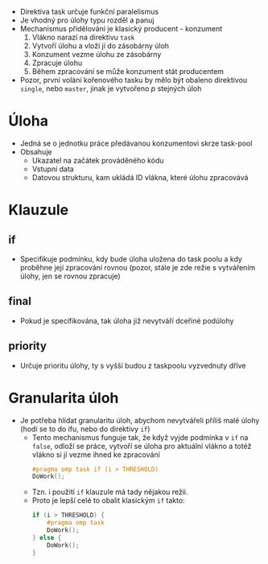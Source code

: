 - Direktiva task určuje funkční paralelismus
- Je vhodný pro úlohy typu rozděl a panuj
- Mechanismus přidělování je klasický producent - konzument
    1. Vlákno narazí na direktivu `task`
    2. Vytvoří úlohu a vloží jí do zásobárny úloh
    3. Konzument vezme úlohu ze zásobárny 
    4. Zpracuje úlohu
    5. Během zpracování se může konzument stát producentem
- Pozor, první volání kořenového tasku by mělo být obaleno direktivou `single`, nebo `master`, jinak je vytvořeno $p$ stejných úloh
# Úloha
- Jedná se o jednotku práce předávanou konzumentovi skrze task-pool
- Obsahuje
	- Ukazatel na začátek prováděného kódu
	- Vstupní data
	- Datovou strukturu, kam ukládá ID vlákna, které úlohu zpracovává
# Klauzule
## if
- Specifikuje podmínku, kdy bude úloha uložena do task poolu a kdy proběhne její zpracování rovnou (pozor, stále je zde režie s vytvářením úlohy, jen se rovnou zpracuje)
## final
- Pokud je specifikována, tak úloha již nevytváří dceřiné podúlohy
## priority
- Určuje prioritu úlohy, ty s vyšší budou z taskpoolu vyzvednuty dříve

# Granularita úloh
* Je potřeba hlídat granularitu úloh, abychom nevytvářeli příliš malé úlohy (hodí se to do ifu, nebo do direktivy `if`)
    * Tento mechanismus funguje tak, že když vyjde podmínka v `if` na `false`, odloží se práce, vytvoří se úloha pro aktuální vlákno a totéž vlákno si jí vezme ihned ke zpracování
        ```cpp
        #pragma omp task if (i > THRESHOLD)
        DoWork();
        ```
    * Tzn. i použití `if` klauzule má tady nějakou režii.
    * Proto je lepší celé to obalit klasickým `if` takto: 
        ```cpp
        if (i > THRESHOLD) {
            #pragma omp task
            DoWork();
        } else {
            DoWork();
        }
        ```
